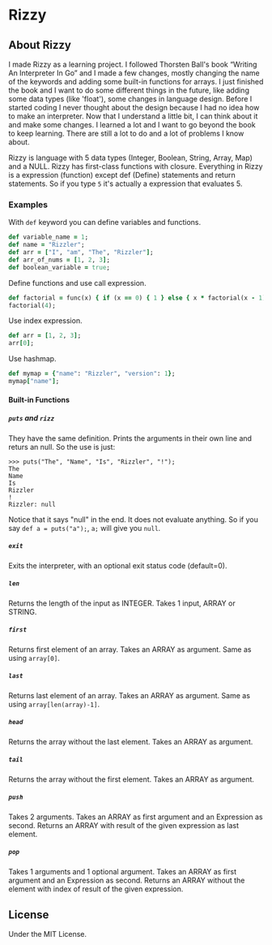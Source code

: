 # Rizzy

## About Rizzy 

I made Rizzy as a learning project. I followed Thorsten Ball's book “Writing An Interpreter In Go” and I made a few changes, mostly changing the name of the keywords and adding some built-in functions for arrays. I just finished the book and I want to do some different things in the future, like adding some data types (like 'float'), some changes in language design. Before I started coding I never thought about the design because I had no idea how to make an interpreter. Now that I understand a little bit, I can think about it and make some changes. I learned a lot and I want to go beyond the book to keep learning. There are still a lot to do and a lot of problems I know about.

Rizzy is language with 5 data types (Integer, Boolean, String, Array, Map) and a NULL. Rizzy has first-class functions with closure. Everything in Rizzy is a expression (function) except def (Define) statements and return statements. So if you type `5` it's actually a expression that evaluates 5. 

### Examples

With `def` keyword you can define variables and functions. 

```rb
def variable_name = 1;
def name = "Rizzler";
def arr = ["I", "am", "The", "Rizzler"];
def arr_of_nums = [1, 2, 3];
def boolean_variable = true;
```

Define functions and use call expression.

```rb
def factorial = func(x) { if (x == 0) { 1 } else { x * factorial(x - 1) } };
factorial(4);
```

Use index expression.

```rb
def arr = [1, 2, 3];
arr[0];
```

Use hashmap.

```rb
def mymap = {"name": "Rizzler", "version": 1};
mymap["name"];
```

#### Built-in Functions

##### `puts` and `rizz`

They have the same definition.
Prints the arguments in their own line and returs an null. So the use is just:

```
>>> puts("The", "Name", "Is", "Rizzler", "!");
The
Name
Is
Rizzler
!
Rizzler: null
```

Notice that it says "null" in the end. It does not evaluate anything. So if you say `def a = puts("a");`, `a;` will give you `null`.

##### `exit`

Exits the interpreter, with an optional exit status code (default=0).


##### `len`

Returns the length of the input as INTEGER. Takes 1 input, ARRAY or STRING.


##### `first`

Returns first element of an array. Takes an ARRAY as argument. Same as using `array[0]`.


##### `last`

Returns last element of an array. Takes an ARRAY as argument. Same as using `array[len(array)-1]`.

##### `head`

Returns the array without the last element. Takes an ARRAY as argument. 


##### `tail`

Returns the array without the first element. Takes an ARRAY as argument. 


##### `push`

Takes 2 arguments. Takes an ARRAY as first argument and an Expression as second. Returns an ARRAY with result of the given expression as last element.


##### `pop`

Takes 1 arguments and 1 optional argument. Takes an ARRAY as first argument and an Expression as second. Returns an ARRAY without the element with index of result of the given expression.


## License

Under the MIT License.